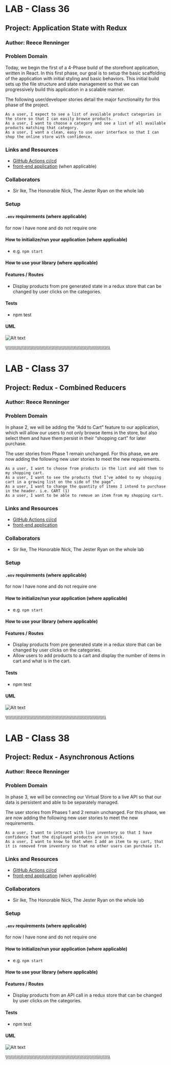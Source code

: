 # LAB - Class 36

## Project: Application State with Redux

### Author: Reece Renninger

### Problem Domain  

Today, we begin the first of a 4-Phase build of the storefront application, written in React. In this first phase, our goal is to setup the basic scaffolding of the application with initial styling and basic behaviors. This initial build sets up the file structure and state management so that we can progressively build this application in a scalable manner.

The following user/developer stories detail the major functionality for this phase of the project.

    As a user, I expect to see a list of available product categories in the store so that I can easily browse products.
    As a user, I want to choose a category and see a list of all available products matching that category.
    As a user, I want a clean, easy to use user interface so that I can shop the online store with confidence.

### Links and Resources

- [GitHub Actions ci/cd](https://github.com/ReeceRenninger/storefront/actions)
- [front-end application](https://codesandbox.io/p/github/ReeceRenninger/storefront/redux?layout=%257B%2522sidebarPanel%2522%253A%2522EXPLORER%2522%252C%2522rootPanelGroup%2522%253A%257B%2522direction%2522%253A%2522horizontal%2522%252C%2522type%2522%253A%2522PANEL_GROUP%2522%252C%2522id%2522%253A%2522ROOT_LAYOUT%2522%252C%2522panels%2522%253A%255B%257B%2522type%2522%253A%2522PANEL_GROUP%2522%252C%2522direction%2522%253A%2522horizontal%2522%252C%2522id%2522%253A%2522EDITOR%2522%252C%2522panels%2522%253A%255B%257B%2522type%2522%253A%2522PANEL%2522%252C%2522panelType%2522%253A%2522TABS%2522%252C%2522id%2522%253A%2522cljrv0d9n00ct2a6eaj2mx3gn%2522%257D%255D%252C%2522sizes%2522%253A%255B100%255D%257D%252C%257B%2522type%2522%253A%2522PANEL_GROUP%2522%252C%2522direction%2522%253A%2522horizontal%2522%252C%2522id%2522%253A%2522DEVTOOLS%2522%252C%2522panels%2522%253A%255B%257B%2522type%2522%253A%2522PANEL%2522%252C%2522panelType%2522%253A%2522TABS%2522%252C%2522id%2522%253A%2522cljrv0d9n00cv2a6ek6zwc0uj%2522%257D%255D%252C%2522sizes%2522%253A%255B100%255D%257D%255D%252C%2522sizes%2522%253A%255B50%252C50%255D%257D%252C%2522tabbedPanels%2522%253A%257B%2522cljrv0d9n00ct2a6eaj2mx3gn%2522%253A%257B%2522tabs%2522%253A%255B%257B%2522id%2522%253A%2522cljrv0d9n00cs2a6e1q0ddw1i%2522%252C%2522mode%2522%253A%2522permanent%2522%252C%2522type%2522%253A%2522FILE%2522%252C%2522filepath%2522%253A%2522%252FREADME.md%2522%257D%255D%252C%2522id%2522%253A%2522cljrv0d9n00ct2a6eaj2mx3gn%2522%252C%2522activeTabId%2522%253A%2522cljrv0d9n00cs2a6e1q0ddw1i%2522%257D%252C%2522cljrv0d9n00cv2a6ek6zwc0uj%2522%253A%257B%2522id%2522%253A%2522cljrv0d9n00cv2a6ek6zwc0uj%2522%252C%2522tabs%2522%253A%255B%257B%2522type%2522%253A%2522TASK_LOG%2522%252C%2522taskId%2522%253A%2522dev%2522%252C%2522id%2522%253A%2522cljrv0idm00l02a6eg5sbtiww%2522%252C%2522mode%2522%253A%2522permanent%2522%257D%255D%252C%2522activeTabId%2522%253A%2522cljrv0idm00l02a6eg5sbtiww%2522%257D%257D%252C%2522showDevtools%2522%253Atrue%252C%2522showSidebar%2522%253Atrue%252C%2522sidebarPanelSize%2522%253A15%257D) (when applicable)

### Collaborators

- Sir Ike, The Honorable Nick, The Jester Ryan on the whole lab

### Setup

#### `.env` requirements (where applicable)

for now I have none and do not require one

#### How to initialize/run your application (where applicable)

- e.g. `npm start`

#### How to use your library (where applicable)

#### Features / Routes

- Display products from pre generated state in a redux store that can be changed by user clicks on the categories.

#### Tests

- npm test

#### UML

![Alt text](src/assets/Lab36UML.png)

\\\\\\\\\\\\\\\\\\\\\\\\\\\\\\\\\\\\\\\\\\\\\\\\\\\\\\\\\\\\\\\\\\\\\\\\\\\\\\\\\\\\\\\\\\\\\\\\\\\\\\\\\\\\\\\\\\\\\\\\\\\\\\\\\\\\\\\\\\\\\\\\\\\\\\

# LAB - Class 37

## Project: Redux - Combined Reducers

### Author: Reece Renninger

### Problem Domain  

In phase 2, we will be adding the “Add to Cart” feature to our application, which will allow our users to not only browse items in the store, but also select them and have them persist in their “shopping cart” for later purchase.

The user stories from Phase 1 remain unchanged. For this phase, we are now adding the following new user stories to meet the new requirements.

    As a user, I want to choose from products in the list and add them to my shopping cart.
    As a user, I want to see the products that I’ve added to my shopping cart in a growing list on the side of the page”.
    As a user, I want to change the quantity of items I intend to purchase in the header. i.e. CART (1)
    As a user, I want to be able to remove an item from my shopping cart.


### Links and Resources

- [GitHub Actions ci/cd](https://github.com/ReeceRenninger/storefront/actions)
- [front-end application](https://codesandbox.io/p/github/ReeceRenninger/storefront/combined-reducers?layout=%257B%2522sidebarPanel%2522%253A%2522EXPLORER%2522%252C%2522rootPanelGroup%2522%253A%257B%2522direction%2522%253A%2522horizontal%2522%252C%2522type%2522%253A%2522PANEL_GROUP%2522%252C%2522id%2522%253A%2522ROOT_LAYOUT%2522%252C%2522panels%2522%253A%255B%257B%2522type%2522%253A%2522PANEL_GROUP%2522%252C%2522direction%2522%253A%2522horizontal%2522%252C%2522id%2522%253A%2522EDITOR%2522%252C%2522panels%2522%253A%255B%257B%2522type%2522%253A%2522PANEL%2522%252C%2522panelType%2522%253A%2522TABS%2522%252C%2522id%2522%253A%2522cljt6zhqi009y2a6epb6y3qoe%2522%257D%255D%252C%2522sizes%2522%253A%255B100%255D%257D%252C%257B%2522type%2522%253A%2522PANEL_GROUP%2522%252C%2522direction%2522%253A%2522horizontal%2522%252C%2522id%2522%253A%2522DEVTOOLS%2522%252C%2522panels%2522%253A%255B%257B%2522type%2522%253A%2522PANEL%2522%252C%2522panelType%2522%253A%2522TABS%2522%252C%2522id%2522%253A%2522cljt6zhqi00a02a6epfdrlak1%2522%257D%255D%252C%2522sizes%2522%253A%255B100%255D%257D%255D%252C%2522sizes%2522%253A%255B50%252C50%255D%257D%252C%2522tabbedPanels%2522%253A%257B%2522cljt6zhqi009y2a6epb6y3qoe%2522%253A%257B%2522tabs%2522%253A%255B%257B%2522id%2522%253A%2522cljt6zhqi009x2a6eigb3klcs%2522%252C%2522mode%2522%253A%2522permanent%2522%252C%2522type%2522%253A%2522FILE%2522%252C%2522filepath%2522%253A%2522%252FREADME.md%2522%257D%255D%252C%2522id%2522%253A%2522cljt6zhqi009y2a6epb6y3qoe%2522%252C%2522activeTabId%2522%253A%2522cljt6zhqi009x2a6eigb3klcs%2522%257D%252C%2522cljt6zhqi00a02a6epfdrlak1%2522%253A%257B%2522id%2522%253A%2522cljt6zhqi00a02a6epfdrlak1%2522%252C%2522activeTabId%2522%253A%2522cljt6zn2700i72a6en2icxbga%2522%252C%2522tabs%2522%253A%255B%257B%2522type%2522%253A%2522TASK_LOG%2522%252C%2522taskId%2522%253A%2522dev%2522%252C%2522id%2522%253A%2522cljt6zn2700i72a6en2icxbga%2522%252C%2522mode%2522%253A%2522permanent%2522%257D%252C%257B%2522type%2522%253A%2522TASK_PORT%2522%252C%2522taskId%2522%253A%2522dev%2522%252C%2522port%2522%253A5173%252C%2522id%2522%253A%2522cljt6zsg100qu2a6e408yy6hu%2522%252C%2522mode%2522%253A%2522permanent%2522%252C%2522path%2522%253A%2522%252F%2522%257D%255D%257D%257D%252C%2522showDevtools%2522%253Atrue%252C%2522showSidebar%2522%253Atrue%252C%2522sidebarPanelSize%2522%253A15%257D)

### Collaborators

- Sir Ike, The Honorable Nick, The Jester Ryan on the whole lab

### Setup

#### `.env` requirements (where applicable)

for now I have none and do not require one

#### How to initialize/run your application (where applicable)

- e.g. `npm start`

#### How to use your library (where applicable)

#### Features / Routes

- Display products from pre generated state in a redux store that can be changed by user clicks on the categories.
- Allow users to add products to a cart and display the number of items in cart and what is in the cart.

#### Tests

- npm test

#### UML

![Alt text](src/assets/Lab37UML.png)

\\\\\\\\\\\\\\\\\\\\\\\\\\\\\\\\\\\\\\\\\\\\\\\\\\\\\\\\\\\\\\\\\\\\\\\\\\\\\\\\\\\\\\\\\\\\\\\\\\\\\\\\\\\\\\\\\\\\\\\\\\\\\\\\\\\\\\\\\\\\\\\\

# LAB - Class 38

## Project: Redux - Asynchronous Actions

### Author: Reece Renninger

### Problem Domain  

In phase 3, we will be connecting our Virtual Store to a live API so that our data is persistent and able to be separately managed.

The user stories from Phases 1 and 2 remain unchanged. For this phase, we are now adding the following new user stories to meet the new requirements.

    As a user, I want to interact with live inventory so that I have confidence that the displayed products are in stock.
    As a user, I want to know to that when I add an item to my cart, that it is removed from inventory so that no other users can purchase it.

### Links and Resources

- [GitHub Actions ci/cd](https://github.com/ReeceRenninger/storefront/actions)
- [front-end application](https://codesandbox.io/p/github/ReeceRenninger/storefront/thunk?layout=%257B%2522sidebarPanel%2522%253A%2522EXPLORER%2522%252C%2522rootPanelGroup%2522%253A%257B%2522direction%2522%253A%2522horizontal%2522%252C%2522contentType%2522%253A%2522UNKNOWN%2522%252C%2522type%2522%253A%2522PANEL_GROUP%2522%252C%2522id%2522%253A%2522ROOT_LAYOUT%2522%252C%2522panels%2522%253A%255B%257B%2522type%2522%253A%2522PANEL_GROUP%2522%252C%2522contentType%2522%253A%2522UNKNOWN%2522%252C%2522direction%2522%253A%2522vertical%2522%252C%2522id%2522%253A%2522cljxit7w100m02a6eb452n1tx%2522%252C%2522sizes%2522%253A%255B70%252C30%255D%252C%2522panels%2522%253A%255B%257B%2522type%2522%253A%2522PANEL_GROUP%2522%252C%2522contentType%2522%253A%2522EDITOR%2522%252C%2522direction%2522%253A%2522horizontal%2522%252C%2522id%2522%253A%2522EDITOR%2522%252C%2522panels%2522%253A%255B%257B%2522type%2522%253A%2522PANEL%2522%252C%2522contentType%2522%253A%2522EDITOR%2522%252C%2522id%2522%253A%2522cljxit7w100lv2a6esi3mecn8%2522%257D%255D%252C%2522sizes%2522%253A%255B100%255D%257D%252C%257B%2522type%2522%253A%2522PANEL_GROUP%2522%252C%2522contentType%2522%253A%2522SHELLS%2522%252C%2522direction%2522%253A%2522horizontal%2522%252C%2522id%2522%253A%2522SHELLS%2522%252C%2522panels%2522%253A%255B%257B%2522type%2522%253A%2522PANEL%2522%252C%2522contentType%2522%253A%2522SHELLS%2522%252C%2522id%2522%253A%2522cljxit7w100lz2a6ekmoftoio%2522%257D%255D%252C%2522sizes%2522%253A%255B100%255D%257D%255D%257D%252C%257B%2522type%2522%253A%2522PANEL_GROUP%2522%252C%2522contentType%2522%253A%2522DEVTOOLS%2522%252C%2522direction%2522%253A%2522vertical%2522%252C%2522id%2522%253A%2522DEVTOOLS%2522%252C%2522panels%2522%253A%255B%257B%2522type%2522%253A%2522PANEL%2522%252C%2522contentType%2522%253A%2522DEVTOOLS%2522%252C%2522id%2522%253A%2522cljxit7w100lx2a6ertcuabpv%2522%257D%255D%252C%2522sizes%2522%253A%255B100%255D%257D%255D%252C%2522sizes%2522%253A%255B50%252C50%255D%257D%252C%2522tabbedPanels%2522%253A%257B%2522cljxit7w100lv2a6esi3mecn8%2522%253A%257B%2522tabs%2522%253A%255B%257B%2522id%2522%253A%2522cljxit7w100lu2a6e8iuz2kuh%2522%252C%2522mode%2522%253A%2522permanent%2522%252C%2522type%2522%253A%2522FILE%2522%252C%2522filepath%2522%253A%2522%252FREADME.md%2522%257D%255D%252C%2522id%2522%253A%2522cljxit7w100lv2a6esi3mecn8%2522%252C%2522activeTabId%2522%253A%2522cljxit7w100lu2a6e8iuz2kuh%2522%257D%252C%2522cljxit7w100lx2a6ertcuabpv%2522%253A%257B%2522tabs%2522%253A%255B%257B%2522id%2522%253A%2522cljxit7w100lw2a6efjmaasf1%2522%252C%2522mode%2522%253A%2522permanent%2522%252C%2522type%2522%253A%2522PROJECT_SETUP%2522%257D%255D%252C%2522id%2522%253A%2522cljxit7w100lx2a6ertcuabpv%2522%252C%2522activeTabId%2522%253A%2522cljxit7w100lw2a6efjmaasf1%2522%257D%252C%2522cljxit7w100lz2a6ekmoftoio%2522%253A%257B%2522tabs%2522%253A%255B%257B%2522id%2522%253A%2522cljxit7w100ly2a6edejueojz%2522%252C%2522mode%2522%253A%2522permanent%2522%252C%2522type%2522%253A%2522TASK_LOG%2522%252C%2522taskId%2522%253A%2522dev%2522%257D%255D%252C%2522id%2522%253A%2522cljxit7w100lz2a6ekmoftoio%2522%252C%2522activeTabId%2522%253A%2522cljxit7w100ly2a6edejueojz%2522%257D%257D%252C%2522showDevtools%2522%253Atrue%252C%2522showShells%2522%253Atrue%252C%2522showSidebar%2522%253Atrue%252C%2522sidebarPanelSize%2522%253A15%257D) (when applicable)

### Collaborators

- Sir Ike, The Honorable Nick, The Jester Ryan on the whole lab

### Setup

#### `.env` requirements (where applicable)

for now I have none and do not require one

#### How to initialize/run your application (where applicable)

- e.g. `npm start`

#### How to use your library (where applicable)

#### Features / Routes

- Display products from an API call in a redux store that can be changed by user clicks on the categories.

#### Tests

- npm test

#### UML

![Alt text](src/assets/lab38UML.png)

\\\\\\\\\\\\\\\\\\\\\\\\\\\\\\\\\\\\\\\\\\\\\\\\\\\\\\\\\\\\\\\\\\\\\\\\\\\\\\\\\\\\\\\\\\\\\\\\\\\\\\\\\\\\\\\\\\\\\\\\\\\\\\\\\\\\\\\\\\\\\\\\\\\\\

